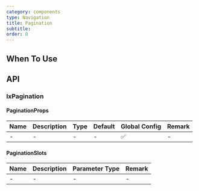 ```yaml
---
category: components
type: Navigation
title: Pagination
subtitle:
order: 0
---
```




## When To Use

## API

### IxPagination

#### PaginationProps

| Name | Description | Type | Default | Global Config | Remark |
| --- | --- | --- | --- | --- | --- |
| - | - | - | - | ✅ | - |

#### PaginationSlots

| Name | Description | Parameter Type | Remark |
| --- | --- | --- | --- |
| - | - | - | - |
